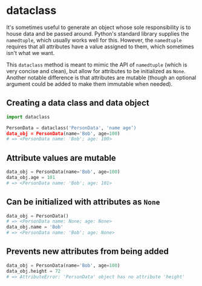 # dataclass
It's sometimes useful to generate an object whose sole responsibility is to house data and be passed around. Python's standard library supplies the `namedtuple`, which usually works well for this. However, the `namedtuple` requires that all attributes have a value assigned to them, which sometimes isn't what we want.

This `dataclass` method is meant to mimic the API of `namedtuple` (which is very concise and clean), but allow for attributes to be initialized as `None`. Another notable difference is that attributes are mutable (though an optional argument could be added to make them immutable when needed).

## Creating a data class and data object
```python
import dataclass

PersonData = dataclass('PersonData', 'name age’)
data_obj = PersonData(name='Bob', age=100)
# => <PersonData name: 'Bob'; age: 100>
```

## Attribute values are mutable
```python
data_obj = PersonData(name='Bob', age=100)
data_obj.age = 101
# => <PersonData name: 'Bob'; age: 101>
```

## Can be initialized with attributes as `None`
```python
data_obj = PersonData()
# => <PersonData name: None; age: None>
data_obj.name = 'Bob'
# => <PersonData name: 'Bob'; age: None>
```

## Prevents new attributes from being added
```python
data_obj = PersonData(name='Bob', age=100)
data_obj.height = 72
# => AttributeError: 'PersonData' object has no attribute 'height'
```
